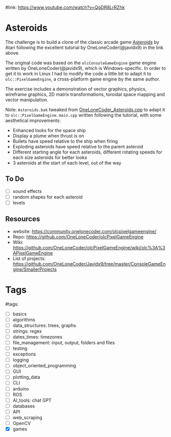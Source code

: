 #link: https://www.youtube.com/watch?v=QgDR8LrRZhk

# Asteroids

The challenge is to build a clone of the classic arcade game [Asteroids](https://en.wikipedia.org/wiki/Asteroids_(video_game)) by Atari following the excellent tutorial by OneLoneCoder(@javidx9) in the link above.

The original code was based on the `olcConsoleGameEngine` game engine written by OneLoneCoder(@javidx9), which is Windows-specific. In order to get it to work in Linux I had to modify the code a little bit to adapt it to `olc::PixelGameEngine`, a cross-platform game engine by the same author.

The exercise includes a demonstration of vector graphics, physics, wireframe graphics, 2D matrix transformations, toroidal space mapping and vector manipulation.

Note: `Asteroids.bak` tweaked from  [OneLoneCoder_Asteroids.cpp](https://github.com/OneLoneCoder/Javidx9/blob/master/ConsoleGameEngine/SmallerProjects/OneLoneCoder_Asteroids.cpp) to adapt it to `olc::PixelGameEngine`.
`main.cpp` written following the tutorial, with some aesthetical improvements:
* Enhanced looks for the space ship
* Display a plume when thrust is on
* Bullets have speed relative to the ship when firing
* Exploding asteroids have speed relative to the parent asteroid
* Different starting angle for each asteroids, different rotating speeds for each size asteroids for better looks
* 3 asteroids at the start of each level, out of the way

## To Do
- [ ] sound effects
- [ ] random shapes for each asteroid
- [ ] levels

## Resources
* website: https://community.onelonecoder.com/olcpixelgameengine/
* Repo: https://github.com/OneLoneCoder/olcPixelGameEngine
* Wiki: https://github.com/OneLoneCoder/olcPixelGameEngine/wiki/olc%3A%3APixelGameEngine
* List of projects: https://github.com/OneLoneCoder/Javidx9/tree/master/ConsoleGameEngine/SmallerProjects


# Tags
#tags: 

- [ ] basics
- [ ] algorithms
- [ ] data_structures: trees, graphs
- [ ] strings: regex
- [ ] dates_times: timezones
- [ ] file_management: input, output, folders and files
- [ ] testing
- [ ] exceptions
- [ ] logging
- [ ] object_oriented_programming
- [ ] GUI
- [ ] plotting_data
- [ ] CLI
- [ ] arduino
- [ ] ROS
- [ ] AI_tools: chat GPT
- [ ] databases
- [ ] API
- [ ] web_scraping
- [ ] OpenCV
- [x] games